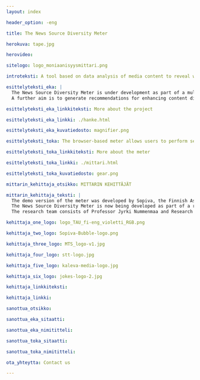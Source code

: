 ```yaml
---
layout: index

header_option: -eng

title: The News Source Diversity Meter

herokuva: tape.jpg

herovideo:

sitelogo: logo_moniaanisyysmittari.png

introteksti: A tool based on data analysis of media content to reveal which groups have their voices heard in the world of journalism. The News Source Diversity Meter supports the development of diversity in journalism and the media.

esittelyteksti_eka: |
  The News Source Diversity Meter is under development as part of a multidisciplinary research project at Tampere University, bringing together research in journalism and IT, two media companies, and a cross-sectoral steering group. The Media Industry Research Foundation of Finland is funding the project. The project aims to develop a data analytics tool that uses methods of natural language processing (NLP) and trial the application of the tool in workshops organised with the newsrooms serving as project partners.<br><br>
  A further aim is to generate recommendations for enhancing content diversity in journalism from the perspective of different types of newsrooms. The starting point is a sense of trust in the notion that better journalism and high-quality public discourse can be achieved by listening to different voices and perspectives and increasing mutual understanding.

esittelyteksti_eka_linkkiteksti: More about the project

esittelyteksti_eka_linkki: ./hanke.html

esittelyteksti_eka_kuvatiedosto: magnifier.png

esittelyteksti_toka: The browser-based meter allows users to perform searches based on media companies' news archives and databases. The meter uses NLP technology to identify the people interviewed in texts and information related to them. For example, the meter lists the people who have been interviewed the most in different subject areas and reveals facts such as the proportion of women and men in all interviews, the proportion of interviews with people from the various political parties, and the prevalence of different job titles. One of the key questions that the project seeks to address is which of the many dimensions of the overall concept of diversity should be measured. The search features are still under development.

esittelyteksti_toka_linkkiteksti: More about the meter

esittelyteksti_toka_linkki: ./mittari.html

esittelyteksti_toka_kuvatiedosto: gear.png

mittarin_kehittaja_otsikko: MITTARIN KEHITTÄJÄT

mittarin_kehittaja_teksti: |
  The demo version of the meter was developed by Sopiva, the Finnish Association for Conciliatory Journalists, whose roots lie in a research project on conciliatory journalism at Tampere University. The Sopiva team entered the meter into the 2019 Uutisraivaaja Media Innovation Challenge run by the Helsingin Sanomat Foundation, and the project finished among the five finalists. The project partners for the Uutisraivaaja challenge were Yleisradio, the Finnish national broadcasting company, and STT, the Finnish News Agency.<br><br>
  The News Source Diversity Meter is now being developed as part of a research project at Tampere University, and the partners are The Finnish News Agency STT and the regional newspaper Kaleva from Kaleva Media. Funding is provided by the Media Industry Research Foundation of Finland and the Foundation for the Promotion of Journalistic Culture.<br><br>
  The research team consists of Professor Jyrki Nummenmaa and Research Assistant Tuomas Mäkelä from Computing Sciences Unit, and Doctoral Researcher Matleena Ylikoski and Associate Professor Laura Ahva from Communication Sciences Unit at the Faculty on Information Technology and Communication Sciences. The team is led by Associate Professor Ahva.

kehittaja_one_logo: logo_TAU_fi-eng_violetti_RGB.png

kehittaja_two_logo: Sopiva-Bubble-logo.png

kehittaja_three_logo: MTS_logo-v1.jpg

kehittaja_four_logo: stt-logo.jpg

kehittaja_five_logo: kaleva-media-logo.jpg

kehittaja_six_logo: jokes-logo-2.jpg

kehittaja_linkkiteksti: 

kehittaja_linkki: 

sanottua_otsikko: 

sanottua_eka_sitaatti: 

sanottua_eka_nimititteli: 

sanottua_toka_sitaatti: 

sanottua_toka_nimititteli: 

ota_yhteytta: Contact us

---
```

